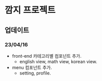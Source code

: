 # 깜지 프로젝트

## 업데이트

### 23/04/16
 - front-end 카테고리별 컴포넌트 추가.
   - english view, math view, korean view.
 - menu 컴포넌트 추가.
   - setting, profile.